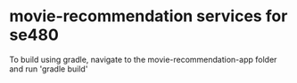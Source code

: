 # movie-recommendation services for se480

To build using gradle, navigate to the movie-recommendation-app folder and run 'gradle build'